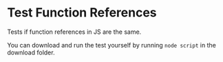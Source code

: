 # Test Function References

Tests if function references in JS are the same.

You can download and run the test yourself by running `node script` in the download folder.

```

```
